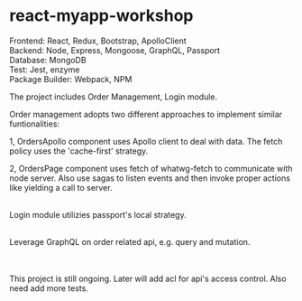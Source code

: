 # react-myapp-workshop

Frontend: React, Redux, Bootstrap, ApolloClient <br/>
Backend: Node, Express, Mongoose, GraphQL, Passport<br/>
Database: MongoDB<br/>
Test: Jest, enzyme<br/>
Package Builder: Webpack, NPM<br/>


The project includes Order Management, Login module.

Order management adopts two different approaches to implement similar funtionalities:

1, OrdersApollo component uses Apollo client to deal with data. The fetch policy uses the 'cache-first' strategy.

2, OrdersPage component uses fetch of whatwg-fetch to communicate with node server. Also use sagas to listen events and then invoke proper actions like yielding a call to server.
<br/><br/>

Login module utilizies passport's local strategy. 
<br/><br/>

Leverage GraphQL on order related api, e.g. query and mutation.
<br/><br/><br/>

This project is still ongoing. Later will add acl for api's access control. Also need add more tests.




